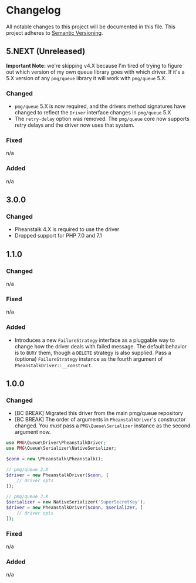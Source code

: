 # Changelog

All notable changes to this project will be documented in this file.
This project adheres to [Semantic Versioning](http://semver.org/).

## 5.NEXT (Unreleased)

**Important Note:** we're skipping v4.X because I'm tired of trying to figure
out which version of my own queue library goes with which driver. If it's a 5.X
version of any `pmg/queue` library it will work with `pmg/queue` 5.X.

### Changed

- `pmg/queue` 5.X is now required, and the drivers method signatures have
    changed to reflect the `Driver` interface changes in `pmg/queue` 5.X
- The `retry-delay` option was removed. The `pmg/queue` core now supports
  retry delays and the driver now uses that system.

### Fixed
n/a

### Added
n/a

## 3.0.0

### Changed

- Pheanstalk 4.X is required to use the driver
- Dropped support for PHP 7.0 and 7.1

## 1.1.0

### Changed
n/a

### Fixed
n/a

### Added

- Introduces a new `FailureStrategy` interface as a pluggable way to change how
  the driver deals with failed message. The default behavior is to `BURY`
  them, though a `DELETE` strategy is also supplied. Pass a (optiona)
  `FailureStrategy` instance as the fourth argument of `PheanstalkDriver::__construct`.

## 1.0.0

### Changed

- [BC BREAK] Migrated this driver from the main pmg/queue repository
- [BC BREAK] The order of arguments in `PheanstalkDriver`'s constructor changed.
  You *must* pass a `PMG\Queue\Serializer` instance as the second argument now.

```php
use PMG\Queue\Driver\PheanstalkDriver;
use PMG\Queue\Serializer\NativeSerializer;

$conn = new \Pheanstalk\Pheanstalk();

// pmg/queue 2.X
$driver = new PheanstalkDriver($conn, [
    // driver opts
]);

// pmg/queue 3.X
$serializer = new NativeSerializer('SuperSecretKey');
$driver = new PheanstalkDriver($conn, $serializer, [
    // driver opts
]);
```

### Fixed

n/a

### Added

n/a
